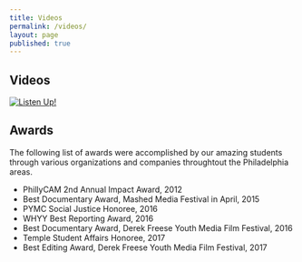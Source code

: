 ```yaml
---
title: Videos
permalink: /videos/
layout: page
published: true
---
```


## Videos

[![Listen Up!](https://img.youtube.com/vi/mR1lpnaqWKM&feature=youtu.be.jpg)](https://www.youtube.com/watch?v=mR1lpnaqWKM&feature=youtu.be)



## Awards

The following list of awards were accomplished by our amazing students through various organizations and companies throughtout the Philadelphia areas. 

- PhillyCAM 2nd Annual Impact Award, 2012 
- Best Documentary Award, Mashed Media Festival in April, 2015
- PYMC Social Justice Honoree, 2016 
- WHYY Best Reporting Award, 2016
- Best Documentary Award, Derek Freese Youth Media Film Festival, 2016
- Temple Student Affairs Honoree, 2017
- Best Editing Award, Derek Freese Youth Media Film Festival, 2017
